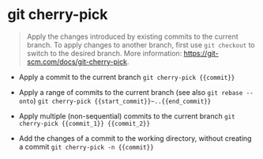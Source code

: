 # git cherry-pick
> Apply the changes introduced by existing commits to the current branch.
> To apply changes to another branch, first use `git checkout` to switch to the desired branch.
> More information: <https://git-scm.com/docs/git-cherry-pick>.

- Apply a commit to the current branch
`git cherry-pick {{commit}}`

- Apply a range of commits to the current branch (see also `git rebase --onto`)
`git cherry-pick {{start_commit}}~..{{end_commit}}`

- Apply multiple (non-sequential) commits to the current branch
`git cherry-pick {{commit_1}} {{commit_2}}`

- Add the changes of a commit to the working directory, without creating a commit
`git cherry-pick -n {{commit}}`
